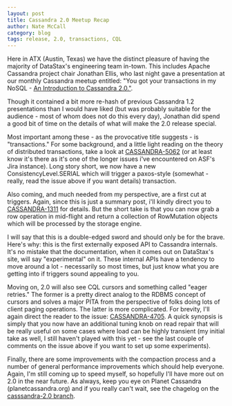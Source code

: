 ```yaml
---
layout: post
title: Cassandra 2.0 Meetup Recap
author: Nate McCall
category: blog
tags: release, 2.0, transactions, CQL
---
```


Here in ATX (Austin, Texas) we have the distinct pleasure of having the majority of DataStax's engineering team in-town. This includes Apache Cassandra project chair Jonathan Ellis, who last night gave a presentation at our monthly Cassandra meetup entitled: "You got your transactions in my NoSQL - [An Introduction to Cassandra 2.0."](http://www.meetup.com/Austin-Cassandra-Users/events/129794832/).

Though it contained a bit more re-hash of previous Cassandra 1.2 presentations than I would have liked (but was probably suitable for the audience - most of whom does not do this every day), Jonathan did spend a good bit of time on the details of what will make the 2.0 release special. 

Most important among these - as the provocative title suggests - is "transactions." For some background, and a little light reading on the theory of distributed transactions, take a look at [CASSANDRA-5062](https://issues.apache.org/jira/browse/CASSANDRA-5062) (or at least know it's there as it's one of the longer issues i've encountered on ASF's Jira instance). Long story short, we now have a new ConsistencyLevel.SERIAL which will trigger a paxos-style (somewhat - really, read the issue above if you want details) transaction.

Also coming, and much needed from my perspective, are a first cut at triggers. Again, since this is just a summary post, i'll kindly direct you to [CASSANDRA-1311](https://issues.apache.org/jira/browse/CASSANDRA-1311) for details. But the short take is that you can now grab a row operation in mid-flight and return a collection of RowMutation objects which will be processed by the storage engine. 

I will say that this is a double-edged sword and should only be for the brave. Here's why: this is the first externally exposed API to Cassandra internals. It's no mistake that the documentation, when it comes out on DataStax's site, will say "experimental" on it. These internal APIs have a tendency to move around a lot - necessarily so most times, but just know what you are getting into if triggers sound appealing to you. 

Moving on, 2.0 will also see CQL cursors and something called "eager retries." The former is a pretty direct analog to the RDBMS concept of cursors and solves a major PITA from the perspective of folks doing lots of client paging operations. The latter is more complicated. For brevity, I'll again direct the reader to the issue: [CASSANDRA-4705](https://issues.apache.org/jira/browse/CASSANDRA-4705). A quick synopsis is simply that you now have an additional tuning knob on read repair that will be really useful on some cases where load can be highly transient (my initial take as well, I still haven't played with this yet - see the last couple of comments on the issue above if you want to set up some experiments). 

Finally, there are some improvements with the compaction process and a number of general performance improvements which should help everyone. Again, I'm still coming up to speed myself, so hopefully I'll have more out on 2.0 in the near future. As always, keep you eye on Planet Cassandra (planetcassandra.org) and if you really can't wait, see the chagelog on the [casssandra-2.0 branch](https://github.com/apache/cassandra/blob/cassandra-2.0/CHANGES.txt). 